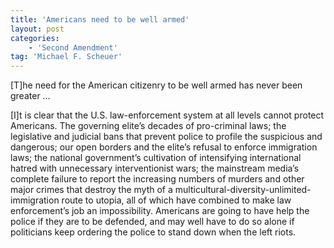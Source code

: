 ```yaml
---
title: 'Americans need to be well armed'
layout: post
categories:
    - 'Second Amendment'
tag: 'Michael F. Scheuer'
---
```


\[T\]he need for the American citizenry to be well armed has never been greater …  
  
\[I\]t is clear that the U.S. law-enforcement system at all levels cannot protect Americans. The governing elite’s decades of pro-criminal laws; the legislative and judicial bans that prevent police to profile the suspicious and dangerous; our open borders and the elite’s refusal to enforce immigration laws; the national government’s cultivation of intensifying international hatred with unnecessary interventionist wars; the mainstream media’s complete failure to report the increasing numbers of murders and other major crimes that destroy the myth of a multicultural-diversity-unlimited-immigration route to utopia, all of which have combined to make law enforcement’s job an impossibility. Americans are going to have help the police if they are to be defended, and may well have to do so alone if politicians keep ordering the police to stand down when the left riots.